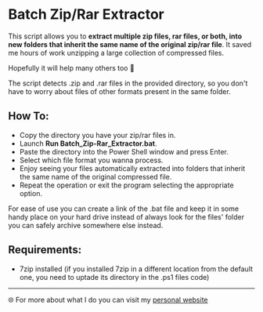 # Batch Zip/Rar Extractor

This script allows you to **extract multiple zip files, rar files, or both, into new folders that inherit the same name of the original zip/rar file**.
It saved me hours of work unzipping a large collection of compressed files.

Hopefully it will help many others too :slightly_smiling_face:

The script detects .zip and .rar files in the provided directory, so you don't have to worry about files of other formats present in the same folder.

## How To:
- Copy the directory you have your zip/rar files in.
- Launch **Run Batch_Zip-Rar_Extractor.bat**.
- Paste the directory into the Power Shell window and press Enter.
- Select which file format you wanna process.
- Enjoy seeing your files automatically extracted into folders that inherit the same name of the original compressed file.
- Repeat the operation or exit the program selecting the appropriate option.

For ease of use you can create a link of the .bat file and keep it in some handy place on your hard drive instead of always look for the files' folder you can safely archive somewhere else instead.

## Requirements:
- 7zip installed (if you installed 7zip in a different location from the default one,
you need to uptade its directory in the .ps1 files code)

---
:globe_with_meridians: For more about what I do you can visit my [personal website](https://www.nazzarenogiannelli.com/)
